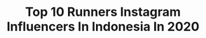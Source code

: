 ---
title: Top 10 Runners Instagram Influencers In Indonesia In 2020
description: >-
  Find top runners Instagram influencers in Indonesia in 2020. Most popular hashtags: #dirumahaja #indonesia #ribaksude #raprap.
platform: Instagram
profiles:
  - username: "sorayanar"
    fullname: >-
      sᴏʀᴀʏᴀ ʙ', ʙ.ᴀ. ♡
    location: "Indonesia"
    followers: 7654
    engagement: 720
    commentsToLikes: 0.091388
    avatar: "https://scontent-lhr8-1.cdninstagram.com/v/t51.2885-19/10838442_1558664484376970_1715787315_a.jpg?_nc_ht=scontent-lhr8-1.cdninstagram.com&_nc_ohc=w-YDWPdWbFYAX84NMvM&oh=da06634a1a24b7efd15b17a593bb5506&oe=5EB9C5F7"
    verified: false
    hashtags: "#explore, #oaxacatravel, #missnewmexicousa, #takethegoodwiththebad"
  - username: "ryaas_r"
    fullname: >-
      Randa LIDA
    location: "Indonesia"
    followers: 471274
    engagement: 402
    commentsToLikes: 0.018283
    avatar: "https://scontent-lhr8-1.cdninstagram.com/v/t51.2885-19/s320x320/54237197_2664020230337414_6010146113242267648_n.jpg?_nc_ht=scontent-lhr8-1.cdninstagram.com&_nc_ohc=taRGaju-BQAAX-L2Xnf&oh=68b2d48b4afe488c00fe41d0faee26a7&oe=5EBC1E65"
    verified: false
    hashtags: ""
  - username: "tarotenggeng"
    fullname: >-
      dr. Putri Mentari Sitanggang
    location: "Indonesia"
    followers: 39828
    engagement: 718
    commentsToLikes: 0.025481
    avatar: "https://scontent-lhr8-1.cdninstagram.com/v/t51.2885-19/s320x320/46952434_552087048602368_7936101150615404544_n.jpg?_nc_ht=scontent-lhr8-1.cdninstagram.com&_nc_ohc=cSEq5l36cP4AX8O9DX8&oh=955e20225877afbad0d231952d7f997d&oe=5EBB5B26"
    verified: false
    hashtags: "#newyear, #pulausamosir, #instahongkong, #mom"
  - username: "nicholas.bustos"
    fullname: >-
      Nicholas Bustos/Christy
    location: "Indonesia"
    followers: 31401
    engagement: 709
    commentsToLikes: 0.019142
    avatar: "https://scontent-ams4-1.cdninstagram.com/v/t51.2885-19/s320x320/67841552_771610196587353_7688804892286124032_n.jpg?_nc_ht=scontent-ams4-1.cdninstagram.com&_nc_ohc=rEeX6IKfsH8AX-oCDVP&oh=307bde2425195cec22dd850e407fc6ea&oe=5EB8B36A"
    verified: false
    hashtags: "#sunglasses, #style, #dancemale, #instapic"
  - username: "patriciagouw"
    fullname: >-
      patriciagunawan
    location: "Indonesia"
    followers: 438254
    engagement: 363
    commentsToLikes: 0.010663
    avatar: "https://scontent-lhr8-1.cdninstagram.com/v/t51.2885-19/s320x320/71284606_2129259367377242_2884434048116064256_n.jpg?_nc_ht=scontent-lhr8-1.cdninstagram.com&_nc_ohc=OolXTeI0eZwAX_KVVpy&oh=951550ba239dc1021045ed4283bc0fa8&oe=5EAFD08F"
    verified: true
    hashtags: "#missuniverse, #unlimitedtanpatapi, #magnumindonesia, #lazadastyleescape"
  - username: "leeyvonnez"
    fullname: >-
      + 𝐿𝑒𝑒 𝒴𝓋𝑜𝓃𝓃𝑒 +
    location: "Indonesia"
    followers: 46116
    engagement: 172
    commentsToLikes: 0.032371
    avatar: "https://scontent-lhr8-1.cdninstagram.com/v/t51.2885-19/s320x320/79021208_3579825392035617_9166738963161939968_n.jpg?_nc_ht=scontent-lhr8-1.cdninstagram.com&_nc_ohc=sfTm4IA-j1kAX9qWLRH&oh=6beba73fab533fe515573c1db4b0c287&oe=5EBAFBEB"
    verified: false
    hashtags: "#mylipaultmoment, #underwater, #throwbackthursday, #yukigunimaitake"
  - username: "psmsmedanofficial"
    fullname: >-
      PSMS Medan
    location: "Indonesia"
    followers: 102692
    engagement: 708
    commentsToLikes: 0.049151
    avatar: "https://scontent-lhr8-1.cdninstagram.com/v/t51.2885-19/s320x320/21879561_1578260125529708_7804676603056750592_n.jpg?_nc_ht=scontent-lhr8-1.cdninstagram.com&_nc_ohc=7nFsz6N3PcAAX-ZXAqX&oh=4a9b4081d2035197cdf7132bc3589750&oe=5EBAFF36"
    verified: false
    hashtags: "#indofoodxpsms, #indomiekuah, #psmsmedan, #thekiller"
  - username: "amandazevannya"
    fullname: >-
      Amanda Zevannya
    location: "Indonesia"
    followers: 134451
    engagement: 466
    commentsToLikes: 0.007241
    avatar: "https://scontent-atl3-1.cdninstagram.com/v/t51.2885-19/s320x320/87433381_202186767532371_3825371239896055808_n.jpg?_nc_ht=scontent-atl3-1.cdninstagram.com&_nc_ohc=PlARZoWQUKgAX_fy328&oh=ea3a1aa737263307a840f5bab125a6f4&oe=5EBC05BB"
    verified: true
    hashtags: "#kangenbangetgangertilagi, #grabforgood, #terusgerakbersama, #missindonesia2020"
  - username: "halim_halilintar"
    fullname: >-
      Halim Halilintar
    location: "Indonesia"
    followers: 7101
    engagement: 517
    commentsToLikes: 0.046479
    avatar: "https://scontent-ams4-1.cdninstagram.com/v/t51.2885-19/s320x320/84649662_219782419196896_913324993062895616_n.jpg?_nc_ht=scontent-ams4-1.cdninstagram.com&_nc_ohc=_gkvP-F-Q_4AX8llyPl&oh=f99343b36c6c6a2a77c2c29a2dfffcb6&oe=5EAD6AFF"
    verified: false
    hashtags: "#pantai, #indonesia, #keluarbentar, #bukitarjuna"
  - username: "iamenriquedustin"
    fullname: >-
      Enrique Dustin
    location: "Indonesia"
    followers: 47242
    engagement: 1224
    commentsToLikes: 0.009997
    avatar: "https://scontent-lhr8-1.cdninstagram.com/v/t51.2885-19/s320x320/71181162_2472716379641294_3988212047295807488_n.jpg?_nc_ht=scontent-lhr8-1.cdninstagram.com&_nc_ohc=7kI6d9vNyVMAX_mDGeH&oh=cad13bb01008cdd6c559f8763d7b389f&oe=5EBC6EFE"
    verified: false
    hashtags: "#adidasbodycareindonesia, #adidasindonesia, #futureofsportswear, #24hoursofhappiness"
---